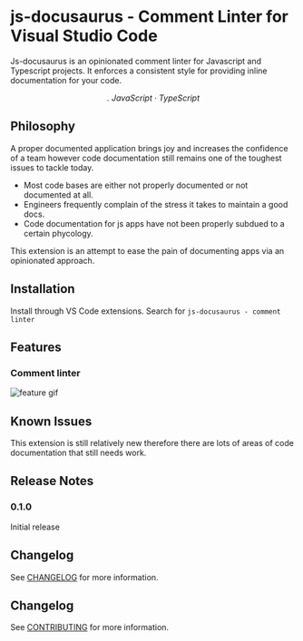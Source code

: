 # js-docusaurus - Comment Linter for Visual Studio Code

Js-docusaurus is an opinionated comment linter for Javascript and Typescript projects. It enforces a consistent style for providing inline documentation for your code.

<p align="center">
  <em>
    . JavaScript
    · TypeScript
  </em>
<p>

## Philosophy

A proper documented application brings joy and increases the confidence of a team however code documentation still remains one of the toughest issues to tackle today.

- Most code bases are either not properly documented or not documented at all.
- Engineers frequently complain of the stress it takes to maintain a good docs.
- Code documentation for js apps have not been properly subdued to a certain phycology.

This extension is an attempt to ease the pain of documenting apps via an opinionated approach.

## Installation

Install through VS Code extensions. Search for `js-docusaurus - comment linter`

## Features

### Comment linter

<p><img src="https://github.com/gbenga504/js-docusaurus/tree/master/images/feature.gif" alt="feature gif"></p>

## Known Issues

This extension is still relatively new therefore there are lots of areas of code documentation that still needs work.

## Release Notes

### 0.1.0

Initial release

## Changelog

See [CHANGELOG](CHANGELOG.md) for more information.

## Changelog

See [CONTRIBUTING](CONTRIBUTING.md) for more information.
